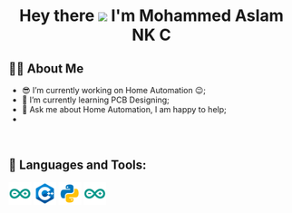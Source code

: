 <h1 align="center">Hey there <img src="https://raw.githubusercontent.com/MartinHeinz/MartinHeinz/master/wave.gif" width="30px"> I'm Mohammed Aslam NK C</h1>

## 🙋‍♂️ About Me

- :sunglasses: I’m currently working on Home Automation :wink:;
- 🌱 I’m currently learning PCB Designing;
- 💬 Ask me about Home Automation, I am happy to help;
- 
<br/>

## 🚀 Languages and Tools:

<p align="left"> 
<code><img height="40" src="https://github.com/MOHAMMEDASLAMNK/MOHAMMEDASLAMNK/blob/main/logo/icons8-arduino.svg"></code>
<code><img height="40" src="https://github.com/MOHAMMEDASLAMNK/MOHAMMEDASLAMNK/blob/main/logo/icons8-c%2B%2B.svg"></code>
<code><img height="40" src="https://github.com/MOHAMMEDASLAMNK/MOHAMMEDASLAMNK/blob/main/logo/icons8-python.svg"></code>
<code><img height="40" src="https://github.com/MOHAMMEDASLAMNK/MOHAMMEDASLAMNK/blob/main/logo/icons8-arduino.svg"></code>
    
</p>

